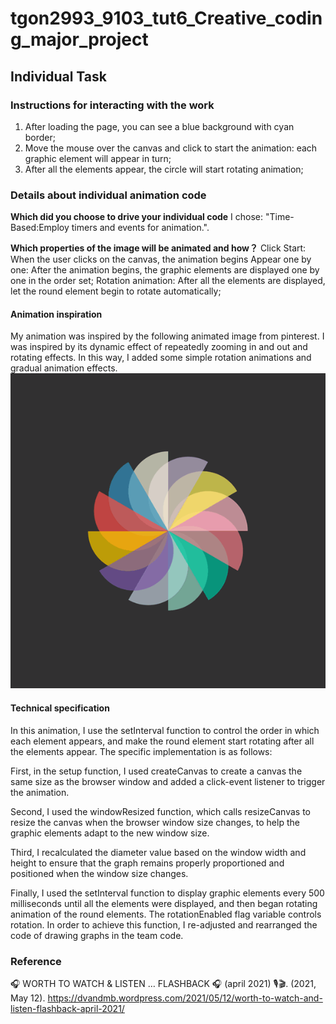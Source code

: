 # tgon2993_9103_tut6_Creative_coding_major_project
## Individual  Task

### Instructions for interacting with the work
1. After loading the page, you can see a blue background with cyan border;
2. Move the mouse over the canvas and click to start the animation: each graphic element will appear in turn;
3. After all the elements appear, the circle will start rotating animation;

### Details about individual animation code
**Which did you choose to drive your individual code**
I chose: "Time-Based:Employ timers and events for animation.".

**Which properties of the image will be animated and how？**
Click Start: When the user clicks on the canvas, the animation begins
Appear one by one: After the animation begins, the graphic elements are displayed one by one in the order set;
Rotation animation: After all the elements are displayed, let the round element begin to rotate automatically;

#### Animation inspiration
My animation was inspired by the following animated image from pinterest. I was inspired by its dynamic effect of repeatedly zooming in and out and rotating effects. In this way, I added some simple rotation animations and gradual animation effects.
![A gif](picture/FLASHBACK.gif)

#### Technical specification
In this animation, I use the setInterval function to control the order in which each element appears, and make the round element start rotating after all the elements appear. The specific implementation is as follows:

First, in the setup function, I used createCanvas to create a canvas the same size as the browser window and added a click-event listener to trigger the animation.

Second, I used the windowResized function, which calls resizeCanvas to resize the canvas when the browser window size changes, to help the graphic elements adapt to the new window size.

Third, I recalculated the diameter value based on the window width and height to ensure that the graph remains properly proportioned and positioned when the window size changes.

Finally, I used the setInterval function to display graphic elements every 500 milliseconds until all the elements were displayed, and then began rotating animation of the round elements. The rotationEnabled flag variable controls rotation. In order to achieve this function, I re-adjusted and rearranged the code of drawing graphs in the team code.

### Reference
🎧 WORTH TO WATCH & LISTEN … FLASHBACK 🎧 (april 2021) 🎙🎬. (2021, May 12). https://dvandmb.wordpress.com/2021/05/12/worth-to-watch-and-listen-flashback-april-2021/
